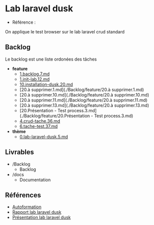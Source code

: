 # Lab laravel dusk 

- Référence :   

On applique le test browser sur le lab laravel crud standard 

## Backlog 

Le backlog est une liste ordonées des tâches 

- **feature** 
  - [1.backlog.7.md](./Backlog/feature/1.backlog.7.md) 
  - [1.init-lab.12.md](./Backlog/feature/1.init-lab.12.md) 
  - [10.installation-dusk.20.md](./Backlog/feature/10.installation-dusk.20.md) 
  - [20.à supprimer.1.md](./Backlog/feature/20.à supprimer.1.md) 
  - [20.à supprimer.10.md](./Backlog/feature/20.à supprimer.10.md) 
  - [20.à supprimer.11.md](./Backlog/feature/20.à supprimer.11.md) 
  - [20.à supprimer.13.md](./Backlog/feature/20.à supprimer.13.md) 
  - [20.Présentation - Test process.3.md](./Backlog/feature/20.Présentation - Test process.3.md) 
  - [4.crud-tache.36.md](./Backlog/feature/4.crud-tache.36.md) 
  - [6.tache-test.37.md](./Backlog/feature/6.tache-test.37.md) 
- **thème** 
  - [0.lab-laravel-dusk.5.md](./Backlog/thème/0.lab-laravel-dusk.5.md) 
## Livrables 

 

- /Backlog 
  - Backlog 
- /docs 
  - Documentation 
## Références 

 

- [Autoformation](#) 
- [Rapport lab laravel dusk](http://labs-web.github.io/lab-laravel-dusk/rapport.html) 
- [Présentation lab laravel dusk](http://labs-web.github.io/lab-laravel-dusk/presentation.html) 

